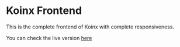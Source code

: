 # Koinx Frontend

This is the complete frontend of Koinx with complete responsiveness.

You can check the live version [here](https://koinx-frontend-virid.vercel.app/)
